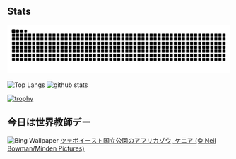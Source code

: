 ## Stats
<picture>
  <source media="(prefers-color-scheme: dark)" srcset="https://raw.githubusercontent.com/ba230t/ba230t/output/github-contribution-grid-snake-dark.svg">
  <source media="(prefers-color-scheme: light)" srcset="https://raw.githubusercontent.com/ba230t/ba230t/output/github-contribution-grid-snake.svg">
  <img alt="github contribution grid snake animation" src="https://raw.githubusercontent.com/ba230t/ba230t/output/github-contribution-grid-snake.svg">
</picture>

<p align="left">
  <img alt="Top Langs" height="150px" src="https://github-readme-stats.vercel.app/api/top-langs/?username=ba230t&layout=compact&theme=transparent" />
  <img alt="github stats" height="150px" src="https://github-readme-stats.vercel.app/api?username=ba230t&theme=transparent" />
</p>

[![trophy](https://github-profile-trophy.vercel.app/?username=ba230t&theme=transparent&column=7)](https://github.com/ryo-ma/github-profile-trophy)


<!-- Bing Wallpaper Start -->
## 今日は世界教師デー
![Bing Wallpaper](https://www.bing.com/th?id=OHR.ElephantTeacher_JA-JP4940024317_1920x1080.jpg&rf=LaDigue_1920x1080.jpg&pid=hp)
[ツァボイースト国立公園のアフリカゾウ, ケニア (© Neil Bowman/Minden Pictures)](https://www.bing.com/search?q=%E3%83%84%E3%82%A1%E3%83%9C%E3%82%A4%E3%83%BC%E3%82%B9%E3%83%88%E5%9B%BD%E7%AB%8B%E5%85%AC%E5%9C%92%E3%81%AE%E3%82%A2%E3%83%95%E3%83%AA%E3%82%AB%E3%82%BE%E3%82%A6&form=hpcapt&filters=HpDate%3a%2220241004_1500%22)
<!-- Bing Wallpaper End -->
